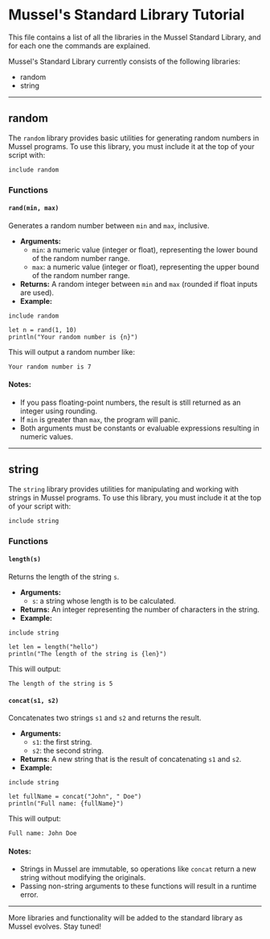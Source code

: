 # Mussel's Standard Library Tutorial

This file contains a list of all the libraries in the Mussel Standard Library, and for each one the commands are explained.

Mussel's Standard Library currently consists of the following libraries:

- random
- string

---

## random

The `random` library provides basic utilities for generating random numbers in Mussel programs. To use this library, you must include it at the top of your script with:

```
include random
```

### Functions

#### `rand(min, max)`

Generates a random number between `min` and `max`, inclusive.

- **Arguments:**
  - `min`: a numeric value (integer or float), representing the lower bound of the random number range.
  - `max`: a numeric value (integer or float), representing the upper bound of the random number range.
- **Returns:** A random integer between `min` and `max` (rounded if float inputs are used).
- **Example:**

```mussel
include random

let n = rand(1, 10)
println("Your random number is {n}")
```

This will output a random number like:

```
Your random number is 7
```

#### Notes:

- If you pass floating-point numbers, the result is still returned as an integer using rounding.
- If `min` is greater than `max`, the program will panic.
- Both arguments must be constants or evaluable expressions resulting in numeric values.

---

## string

The `string` library provides utilities for manipulating and working with strings in Mussel programs. To use this library, you must include it at the top of your script with:

```
include string
```

### Functions

#### `length(s)`

Returns the length of the string `s`.

- **Arguments:**
  - `s`: a string whose length is to be calculated.
- **Returns:** An integer representing the number of characters in the string.
- **Example:**

```mussel
include string

let len = length("hello")
println("The length of the string is {len}")
```

This will output:

```
The length of the string is 5
```

#### `concat(s1, s2)`

Concatenates two strings `s1` and `s2` and returns the result.

- **Arguments:**
  - `s1`: the first string.
  - `s2`: the second string.
- **Returns:** A new string that is the result of concatenating `s1` and `s2`.
- **Example:**

```mussel
include string

let fullName = concat("John", " Doe")
println("Full name: {fullName}")
```

This will output:

```
Full name: John Doe
```

#### Notes:

- Strings in Mussel are immutable, so operations like `concat` return a new string without modifying the originals.
- Passing non-string arguments to these functions will result in a runtime error.

---

More libraries and functionality will be added to the standard library as Mussel evolves. Stay tuned!